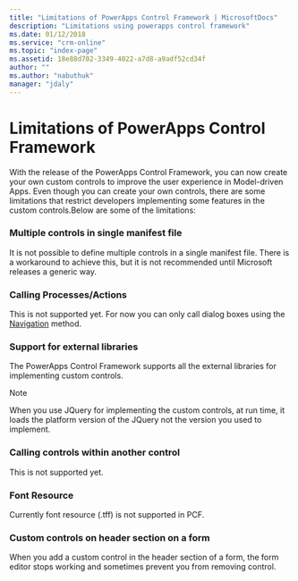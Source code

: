 ```yaml
---
title: "Limitations of PowerApps Control Framework | MicrosoftDocs"
description: "Limitations using powerapps control framework"
ms.date: 01/12/2018
ms.service: "crm-online"
ms.topic: "index-page"
ms.assetid: 18e88d702-3349-4022-a7d8-a9adf52cd34f
author: ""
ms.author: "nabuthuk"
manager: "jdaly"
---
```


# Limitations of PowerApps Control Framework

With the release of the PowerApps Control Framework, you can now create your own custom controls to improve the user experience in Model-driven Apps. Even though you can create your own controls, there are some limitations that restrict developers implementing some features in the custom controls.Below are some of the limitations:

### Multiple controls in single manifest file

It is not possible to define multiple controls in a single manifest file. There is a workaround to achieve this, but it is not recommended until Microsoft releases a generic way.

### Calling Processes/Actions

This is not supported yet. For now you can only call dialog boxes using the [Navigation](reference/navigation.md) method.

### Support for external libraries

The PowerApps Control Framework supports all the external libraries for implementing custom controls. 

> [!NOTE]
> When you use JQuery for implementing the custom controls, at run time, it loads the platform version of the JQuery not the version you used to implement. 

### Calling controls within another control

This is not supported yet.

### Font Resource

Currently font resource (.tff) is not supported in PCF.

### Custom controls on header section on a form

When you add a custom control in the header section of a form, the form editor stops working and sometimes prevent you from removing control.
